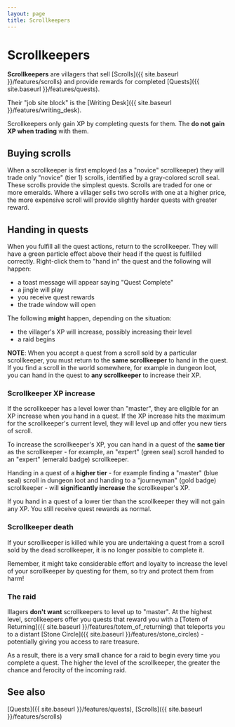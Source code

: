 ```yaml
---
layout: page
title: Scrollkeepers
---
```


# Scrollkeepers

**Scrollkeepers** are villagers that sell [Scrolls]({{ site.baseurl }}/features/scrolls) and provide rewards for completed [Quests]({{ site.baseurl }}/features/quests).

Their "job site block" is the [Writing Desk]({{ site.baseurl }}/features/writing_desk).

Scrollkeepers only gain XP by completing quests for them.  The **do not gain XP when trading** with them.

## Buying scrolls

When a scrollkeeper is first employed (as a "novice" scrollkeeper) they will trade only "novice" (tier 1) scrolls, identified by a gray-colored scroll seal.  These scrolls provide the simplest quests.  Scrolls are traded for one or more emeralds.  Where a villager sells two scrolls with one at a higher price, the more expensive scroll will provide slightly harder quests with greater reward.

## Handing in quests

When you fulfill all the quest actions, return to the scrollkeeper.  They will have a green particle effect above their head if the quest is fulfilled correctly.  Right-click them to "hand in" the quest and the following will happen:
* a toast message will appear saying "Quest Complete"
* a jingle will play
* you receive quest rewards
* the trade window will open

The following **might** happen, depending on the situation:
* the villager's XP will increase, possibly increasing their level
* a raid begins

**NOTE**: When you accept a quest from a scroll sold by a particular scrollkeeper, you must return to the **same scrollkeeper** to hand in the quest.  If you find a scroll in the world somewhere, for example in dungeon loot, you can hand in the quest to **any scrollkeeper** to increase their XP.  

### Scrollkeeper XP increase

If the scrollkeeper has a level lower than "master", they are eligible for an XP increase when you hand in a quest.  If the XP increase hits the maximum for the scrollkeeper's current level, they will level up and offer you new tiers of scroll.

To increase the scrollkeeper's XP, you can hand in a quest of the **same tier** as the scrollkeeper - for example, an "expert" (green seal) scroll handed to an "expert" (emerald badge) scrollkeeper.

Handing in a quest of a **higher tier** - for example finding a "master" (blue seal) scroll in dungeon loot and handing to a "journeyman" (gold badge) scrollkeeper - will **significantly increase** the scrollkeeper's XP.

If you hand in a quest of a lower tier than the scrollkeeper they will not gain any XP.  You still receive quest rewards as normal.

### Scrollkeeper death

If your scrollkeeper is killed while you are undertaking a quest from a scroll sold by the dead scrollkeeper, it is no longer possible to complete it.

Remember, it might take considerable effort and loyalty to increase the level of your scrollkeeper by questing for them, so try and protect them from harm!

### The raid

Illagers **don't want** scrollkeepers to level up to "master".  At the highest level, scrollkeepers offer you quests that reward you with a [Totem of Returning]({{ site.baseurl }}/features/totem_of_returning) that teleports you to a distant [Stone Circle]({{ site.baseurl }}/features/stone_circles) - potentially giving you access to rare treasure.

As a result, there is a very small chance for a raid to begin every time you complete a quest.  The higher the level of the scrollkeeper, the greater the chance and ferocity of the incoming raid.

## See also

[Quests]({{ site.baseurl }}/features/quests), [Scrolls]({{ site.baseurl }}/features/scrolls)